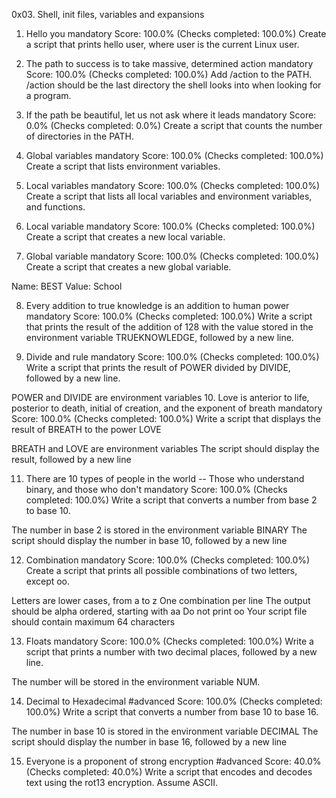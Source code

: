 0x03. Shell, init files, variables and expansions

1. Hello you
mandatory
Score: 100.0% (Checks completed: 100.0%)
Create a script that prints hello user, where user is the current Linux user.

2. The path to success is to take massive, determined action
mandatory
Score: 100.0% (Checks completed: 100.0%)
Add /action to the PATH. /action should be the last directory the shell looks into when looking for a program.

3. If the path be beautiful, let us not ask where it leads
mandatory
Score: 0.0% (Checks completed: 0.0%)
Create a script that counts the number of directories in the PATH.

4. Global variables
mandatory
Score: 100.0% (Checks completed: 100.0%)
Create a script that lists environment variables.

5. Local variables
mandatory
Score: 100.0% (Checks completed: 100.0%)
Create a script that lists all local variables and environment variables, and functions.

6. Local variable
mandatory
Score: 100.0% (Checks completed: 100.0%)
Create a script that creates a new local variable.

7. Global variable
mandatory
Score: 100.0% (Checks completed: 100.0%)
Create a script that creates a new global variable.

Name: BEST
Value: School

8. Every addition to true knowledge is an addition to human power
mandatory
Score: 100.0% (Checks completed: 100.0%)
Write a script that prints the result of the addition of 128 with the value stored in the environment variable TRUEKNOWLEDGE, followed by a new line.

9. Divide and rule
mandatory
Score: 100.0% (Checks completed: 100.0%)
Write a script that prints the result of POWER divided by DIVIDE, followed by a new line.

POWER and DIVIDE are environment variables
10. Love is anterior to life, posterior to death, initial of creation, and the exponent of breath
mandatory
Score: 100.0% (Checks completed: 100.0%)
Write a script that displays the result of BREATH to the power LOVE

BREATH and LOVE are environment variables
The script should display the result, followed by a new line

11. There are 10 types of people in the world -- Those who understand binary, and those who don't
mandatory
Score: 100.0% (Checks completed: 100.0%)
Write a script that converts a number from base 2 to base 10.

The number in base 2 is stored in the environment variable BINARY
The script should display the number in base 10, followed by a new line

12. Combination
mandatory
Score: 100.0% (Checks completed: 100.0%)
Create a script that prints all possible combinations of two letters, except oo.

Letters are lower cases, from a to z
One combination per line
The output should be alpha ordered, starting with aa
Do not print oo
Your script file should contain maximum 64 characters

13. Floats
mandatory
Score: 100.0% (Checks completed: 100.0%)
Write a script that prints a number with two decimal places, followed by a new line.

The number will be stored in the environment variable NUM.

14. Decimal to Hexadecimal
#advanced
Score: 100.0% (Checks completed: 100.0%)
Write a script that converts a number from base 10 to base 16.

The number in base 10 is stored in the environment variable DECIMAL
The script should display the number in base 16, followed by a new line

15. Everyone is a proponent of strong encryption
#advanced
Score: 40.0% (Checks completed: 40.0%)
Write a script that encodes and decodes text using the rot13 encryption. Assume ASCII.
